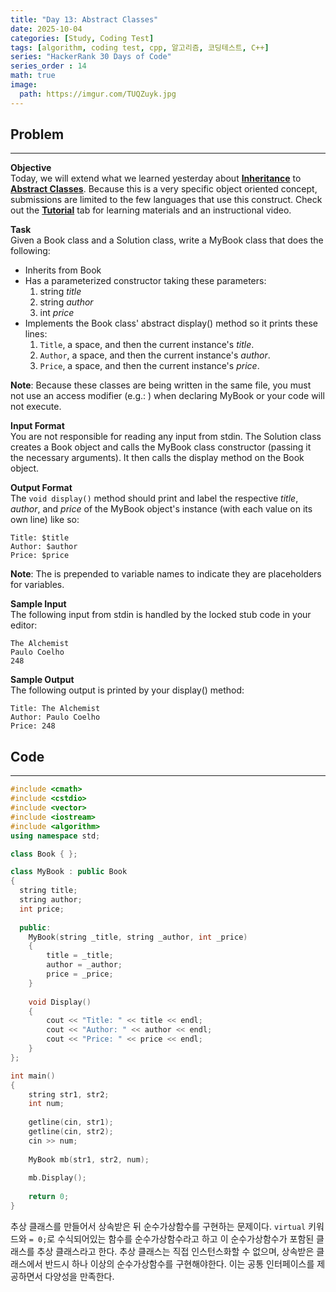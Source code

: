 ```yaml
---
title: "Day 13: Abstract Classes"
date: 2025-10-04
categories: [Study, Coding Test]
tags: [algorithm, coding test, cpp, 알고리즘, 코딩테스트, C++]
series: "HackerRank 30 Days of Code"
series_order : 14
math: true
image:
  path: https://imgur.com/TUQZuyk.jpg
---
```


## Problem

---

**Objective**  
Today, we will extend what we learned yesterday about [**Inheritance**](https://docs.oracle.com/javase/tutorial/java/IandI/subclasses.html) to [**Abstract Classes**](https://docs.oracle.com/javase/tutorial/java/IandI/abstract.html). Because this is a very specific object oriented concept, submissions are limited to the few languages that use this construct. Check out the [**Tutorial**](https://www.hackerrank.com/challenges/30-abstract-classes/tutorial) tab for learning materials and an instructional video.

**Task**  
Given a Book class and a Solution class, write a MyBook class that does the following:

- Inherits from Book
- Has a parameterized constructor taking these  parameters:
  1. string $title$
  2. string $author$
  3. int $price$
- Implements the Book class' abstract display() method so it prints these  lines:
  1. `Title`, a space, and then the current instance's $title$.
  2. `Author`, a space, and then the current instance's $author$.
  3. `Price`, a space, and then the current instance's $price$.

**Note**: Because these classes are being written in the same file, you must not use an access modifier (e.g.: ) when declaring MyBook or your code will not execute.

**Input Format**  
You are not responsible for reading any input from stdin. The Solution class creates a Book object and calls the MyBook class constructor (passing it the necessary arguments). It then calls the display method on the Book object.

**Output Format**  
The `void display()` method should print and label the respective $title$, $author$, and $price$ of the MyBook object's instance (with each value on its own line) like so:
```text
Title: $title
Author: $author
Price: $price
```
**Note**: The  is prepended to variable names to indicate they are placeholders for variables.

**Sample Input**  
The following input from stdin is handled by the locked stub code in your editor:
```text
The Alchemist
Paulo Coelho
248
```

**Sample Output**  
The following output is printed by your display() method:
```text
Title: The Alchemist
Author: Paulo Coelho
Price: 248
```

## Code

---

```cpp
#include <cmath>
#include <cstdio>
#include <vector>
#include <iostream>
#include <algorithm>
using namespace std;

class Book { };

class MyBook : public Book
{
  string title;
  string author;
  int price;
  
  public:
    MyBook(string _title, string _author, int _price)  
    {
        title = _title;
        author = _author;
        price = _price;
    }
    
    void Display()
    {
        cout << "Title: " << title << endl;
        cout << "Author: " << author << endl;
        cout << "Price: " << price << endl;
    }
};

int main() 
{
    string str1, str2;
    int num;
    
    getline(cin, str1);
    getline(cin, str2);
    cin >> num;
    
    MyBook mb(str1, str2, num);
    
    mb.Display();
    
    return 0;
}

```

추상 클래스를 만들어서 상속받은 뒤 순수가상함수를 구현하는 문제이다. `virtual` 키워드와 `= 0;`로 수식되어있는 함수를 순수가상함수라고 하고 이 순수가상함수가 포함된 클래스를 추상 클래스라고 한다. 추상 클래스는 직접 인스턴스화할 수 없으며, 상속받은 클래스에서 반드시 하나 이상의 순수가상함수를 구현해야한다. 이는 공통 인터페이스를 제공하면서 다양성을 만족한다.

